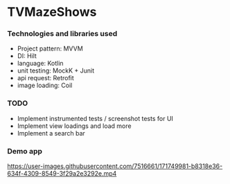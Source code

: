 # TVMazeShows

### Technologies and libraries used
 
* Project pattern: MVVM
* DI: Hilt
* language: Kotlin  
* unit testing: MockK + Junit
* api request: Retrofit 
* image loading: Coil

### TODO

* Implement instrumented tests / screenshot tests for UI
* Implement view loadings and load more
* Implement a search bar

### Demo app
https://user-images.githubusercontent.com/7516661/171749981-b8318e36-634f-4309-8549-3f29a2e3292e.mp4
